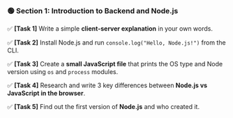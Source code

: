 ### **🟢 Section 1: Introduction to Backend and Node.js**

✅ **[Task 1]** Write a simple **client-server explanation** in your own words.

✅ **[Task 2]** Install Node.js and run `console.log("Hello, Node.js!")` from the CLI.

✅ **[Task 3]** Create a **small JavaScript file** that prints the OS type and Node version using `os` and `process` modules.

✅ **[Task 4]** Research and write 3 key differences between **Node.js vs JavaScript in the browser**.

✅ **[Task 5]** Find out the first version of **Node.js** and who created it.